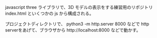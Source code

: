 javascript three ライブラリで、3D モデルの表示をする練習用のリポジトリ
index.html といくつかの js から構成される。

プロジェクトディレクトリで、
python3 -m http.server 8000
などで http serverをあげて、ブラウザから
http://localhost:8000
などで動かす。
